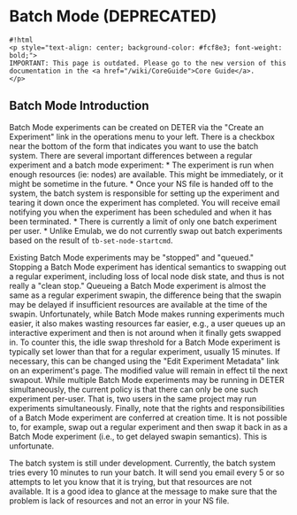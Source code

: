 # Batch Mode (DEPRECATED)
	
	#!html
	<p style="text-align: center; background-color: #fcf8e3; font-weight: bold;">
	IMPORTANT: This page is outdated. Please go to the new version of this documentation in the <a href="/wiki/CoreGuide">Core Guide</a>.
	</p>
	

## Batch Mode Introduction
Batch Mode experiments can be created on DETER via the "Create an Experiment" link in the operations menu to your left. There is a checkbox near the bottom of the form that indicates you want to use the batch system. There are several important differences between a regular experiment and a batch mode experiment:
      * The experiment is run when enough resources (ie: nodes) are available. This might be immediately, or it might be sometime in the future.
      * Once your NS file is handed off to the system, the batch system is responsible for setting up the experiment and tearing it down once the experiment has completed. You will receive email notifying you when the experiment has been scheduled and when it has been terminated.
      * There is currently a limit of only one batch experiment per user.
      * Unlike Emulab, we do not currently swap out batch experiments based on the result of `tb-set-node-startcmd`.

Existing Batch Mode experiments may be "stopped" and "queued." Stopping a Batch Mode experiment has identical semantics to swapping out a regular experiment, including loss of local node disk state, and thus is not really a "clean stop." Queueing a Batch Mode experiment is almost the same as a regular experiment swapin, the difference being that the swapin may be delayed if insufficient resources are available at the time of the swapin.
Unfortunately, while Batch Mode makes running experiments much easier, it also makes wasting resources far easier, e.g., a user queues up an interactive experiment and then is not around when it finally gets swapped in. To counter this, the idle swap threshold for a Batch Mode experiment is typically set lower than that for a regular experiment, usually 15 minutes. If necessary, this can be changed using the "Edit Experiment Metadata" link on an experiment's page. The modified value will remain in effect til the next swapout.
While multiple Batch Mode experiments may be running in DETER simultaneously, the current policy is that there can only be one such experiment per-user. That is, two users in the same project may run experiments simultaneously.
Finally, note that the rights and responsibilities of a Batch Mode experiment are conferred at creation time. It is not possible to, for example, swap out a regular experiment and then swap it back in as a Batch Mode experiment (i.e., to get delayed swapin semantics). This is unfortunate.

The batch system is still under development. Currently, the batch system tries every 10 minutes to run your batch. It will send you email every 5 or so attempts to let you know that it is trying, but that resources are not available. It is a good idea to glance at the message to make sure that the problem is lack of resources and not an error in your NS file.

